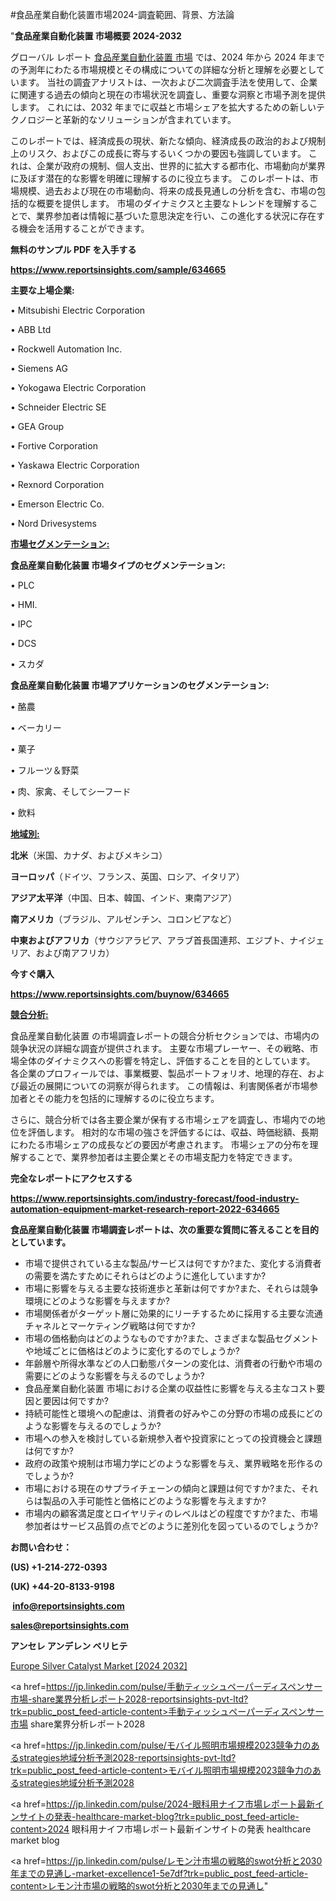 #食品産業自動化装置市場2024-調査範囲、背景、方法論

"<strong>食品産業自動化装置 市場概要 2024-2032</strong>

グローバル レポート <a href=https://www.reportsinsights.com/sample/634665>食品産業自動化装置 市場</a> では、2024 年から 2024 年までの予測年にわたる市場規模とその構成についての詳細な分析と理解を必要としています。 当社の調査アナリストは、一次および二次調査手法を使用して、企業に関連する過去の傾向と現在の市場状況を調査し、重要な洞察と市場予測を提供します。 これには、2032 年までに収益と市場シェアを拡大​​するための新しいテクノロジーと革新的なソリューションが含まれています。

このレポートでは、経済成長の現状、新たな傾向、経済成長の政治的および規制上のリスク、およびこの成長に寄与するいくつかの要因も強調しています。 これは、企業が政府の規制、個人支出、世界的に拡大する都市化、市場動向が業界に及ぼす潜在的な影響を明確に理解するのに役立ちます。 このレポートは、市場規模、過去および現在の市場動向、将来の成長見通しの分析を含む、市場の包括的な概要を提供します。 市場のダイナミクスと主要なトレンドを理解することで、業界参加者は情報に基づいた意思決定を行い、この進化する状況に存在する機会を活用することができます。

<strong><b>無料のサンプル PDF を入手する</b></strong>

<a href=https://www.reportsinsights.com/sample/634665><strong><u>https://www.reportsinsights.com/sample/634665</u></strong></a>

<strong>主要な上場企業:</strong>

• Mitsubishi Electric Corporation 

• ABB Ltd 

• Rockwell Automation Inc. 

• Siemens AG 

• Yokogawa Electric Corporation 

• Schneider Electric SE 

• GEA Group 

• Fortive Corporation 

• Yaskawa Electric Corporation 

• Rexnord Corporation 

• Emerson Electric Co. 

• Nord Drivesystems

<strong><u>市場セグメンテーション</u></strong><strong><u>:</u></strong>

<strong>食品産業自動化装置 市場タイプのセグメンテーション:</strong>

• PLC

• HMI.

• IPC

• DCS

• スカダ

<strong>食品産業自動化装置 市場アプリケーションのセグメンテーション:</strong>

• 酪農

• ベーカリー

• 菓子

• フルーツ＆野菜

• 肉、家禽、そしてシーフード

• 飲料

<strong><u>地域別</u></strong><strong><u>:</u></strong>

<strong>北米</strong>（米国、カナダ、およびメキシコ）

<strong>ヨーロッパ</strong>（ドイツ、フランス、英国、ロシア、イタリア）

<strong>アジア太平洋</strong>（中国、日本、韓国、インド、東南アジア）

<strong>南アメリカ</strong>（ブラジル、アルゼンチン、コロンビアなど）

<strong>中東およびアフリカ</strong>（サウジアラビア、アラブ首長国連邦、エジプト、ナイジェリア、および南アフリカ）

<strong>今すぐ購入</strong>

<a href=https://www.reportsinsights.com/buynow/634665><strong><u>https://www.reportsinsights.com/buynow/634665</u></strong></a>

<strong><u>競合分析:</u></strong>

食品産業自動化装置 の市場調査レポートの競合分析セクションでは、市場内の競争状況の詳細な調査が提供されます。 主要な市場プレーヤー、その戦略、市場全体のダイナミクスへの影響を特定し、評価することを目的としています。 各企業のプロフィールでは、事業概要、製品ポートフォリオ、地理的存在、および最近の展開についての洞察が得られます。 この情報は、利害関係者が市場参加者とその能力を包括的に理解するのに役立ちます。

さらに、競合分析では各主要企業が保有する市場シェアを調査し、市場内での地位を評価します。 相対的な市場の強さを評価するには、収益、時価総額、長期にわたる市場シェアの成長などの要因が考慮されます。 市場シェアの分布を理解することで、業界参加者は主要企業とその市場支配力を特定できます。

<strong>完全なレポートにアクセスする</strong>

<a href=https://www.reportsinsights.com/industry-forecast/food-industry-automation-equipment-market-research-report-2022-634665><strong><u><b>https://www.reportsinsights.com/industry-forecast/food-industry-automation-equipment-market-research-report-2022-634665</b></u></strong></a>

<strong><b>食品産業自動化装置 市場調査レポートは、次の重要な質問に答えることを目的としています。</b></strong>
<ul>
  <li>市場で提供されている主な製品/サービスは何ですか?また、変化する消費者の需要を満たすためにそれらはどのように進化していますか?</li>
  <li>市場に影響を与える主要な技術進歩と革新は何ですか?また、それらは競争環境にどのような影響を与えますか?</li>
  <li>市場関係者がターゲット層に効果的にリーチするために採用する主要な流通チャネルとマーケティング戦略は何ですか?</li>
  <li>市場の価格動向はどのようなものですか?また、さまざまな製品セグメントや地域ごとに価格はどのように変化するのでしょうか?</li>
  <li>年齢層や所得水準などの人口動態パターンの変化は、消費者の行動や市場の需要にどのような影響を与えるのでしょうか?</li>
  <li>食品産業自動化装置 市場における企業の収益性に影響を与える主なコスト要因と要因は何ですか?</li>
  <li>持続可能性と環境への配慮は、消費者の好みやこの分野の市場の成長にどのような影響を与えるのでしょうか?</li>
  <li>市場への参入を検討している新規参入者や投資家にとっての投資機会と課題は何ですか?</li>
  <li>政府の政策や規制は市場力学にどのような影響を与え、業界戦略を形作るのでしょうか?</li>
  <li>市場における現在のサプライチェーンの傾向と課題は何ですか?また、それらは製品の入手可能性と価格にどのような影響を与えますか?</li>
  <li>市場内の顧客満足度とロイヤリティのレベルはどの程度ですか?また、市場参加者はサービス品質の点でどのように差別化を図っているのでしょうか?</li>
</ul>
<strong>お問い合わせ：</strong>

<strong>(US) +1-214-272-0393</strong>

<strong>(UK) +44-20-8133-9198</strong>

<strong> </strong><a href=info@reportsinsights.com><strong><u>info@reportsinsights.com</u></strong></a>

<a href=sales@reportsinsights.com><strong><u>sales@reportsinsights.com</u></strong></a>

<strong>アンセレ アンデレン ベリヒテ</strong>

<a href=https://www.linkedin.com/pulse/europe-silver-catalyst-markets-strategic-view-dbb8f/>Europe Silver Catalyst Market [2024 2032]</a>

<a href=https://jp.linkedin.com/pulse/手動ティッシュペーパーディスペンサー市場-share業界分析レポート2028-reportsinsights-pvt-ltd?trk=public_post_feed-article-content>手動ティッシュペーパーディスペンサー市場 share業界分析レポート2028</a>

<a href=https://jp.linkedin.com/pulse/モバイル照明市場規模2023競争力のあるstrategies地域分析予測2028-reportsinsights-pvt-ltd?trk=public_post_feed-article-content>モバイル照明市場規模2023競争力のあるstrategies地域分析予測2028</a>

<a href=https://jp.linkedin.com/pulse/2024-眼科用ナイフ市場レポート最新インサイトの発表-healthcare-market-blog?trk=public_post_feed-article-content>2024 眼科用ナイフ市場レポート最新インサイトの発表 healthcare market blog</a>

<a href=https://jp.linkedin.com/pulse/レモン汁市場の戦略的swot分析と2030年までの見通し-market-excellence1-5e7df?trk=public_post_feed-article-content>レモン汁市場の戦略的swot分析と2030年までの見通し</a>"
